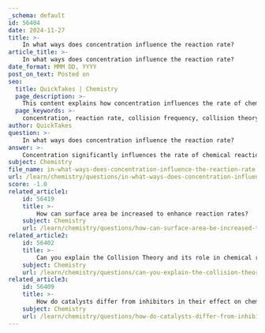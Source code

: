 ```yaml
---
_schema: default
id: 56404
date: 2024-11-27
title: >-
    In what ways does concentration influence the reaction rate?
article_title: >-
    In what ways does concentration influence the reaction rate?
date_format: MMM DD, YYYY
post_on_text: Posted on
seo:
  title: QuickTakes | Chemistry
  page_description: >-
    This content explains how concentration influences the rate of chemical reactions through collision frequency, collision theory, and rate laws, noting exceptions and other factors like temperature.
  page_keywords: >-
    concentration, reaction rate, collision frequency, collision theory, rate laws, reaction order, zero-order reaction, influence, chemical reactions, factors affecting rate
author: QuickTakes
question: >-
    In what ways does concentration influence the reaction rate?
answer: >-
    Concentration significantly influences the rate of chemical reactions, primarily through its effect on the frequency and energy of collisions between reactant particles. Here are the key ways in which concentration impacts reaction rates:\n\n1. **Increased Collision Frequency**: As the concentration of reactants increases, the number of particles in a given volume also increases. This leads to a higher likelihood of collisions between reactant molecules. For example, if you have 100 million particles, and 100 of them react, doubling the concentration to 200 million particles would result in 200 reactions, effectively doubling the reaction rate.\n\n2. **Collision Theory**: According to collision theory, for a reaction to occur, reactant particles must collide with sufficient energy and proper orientation. Higher concentrations increase the number of effective collisions, thereby increasing the rate of reaction. This theory explains why reactions generally speed up with increased concentration.\n\n3. **Rate Laws and Reaction Order**: The relationship between concentration and reaction rate can be quantitatively described using rate laws. The rate constant (k) in a rate law is a proportionality constant that relates the reaction rate to the concentrations of reactants. The exponent to which a concentration is raised indicates the reaction order, which reflects how sensitive the reaction rate is to changes in concentration.\n\n4. **Exceptions**: It is important to note that there are cases where increasing concentration does not affect the reaction rate. This can occur in reactions that are zero-order with respect to a particular reactant, meaning that the rate remains constant regardless of changes in concentration.\n\n5. **Other Factors**: While concentration is a crucial factor, it is one of several that influence reaction rates. Temperature, physical state of reactants, and the presence of catalysts also play significant roles. For instance, increasing temperature generally increases reaction rates by providing reactant particles with more kinetic energy, which can lead to more frequent and energetic collisions.\n\nIn summary, increasing the concentration of reactants typically leads to an increased reaction rate due to a higher frequency of collisions, as explained by collision theory and reflected in rate laws.
subject: Chemistry
file_name: in-what-ways-does-concentration-influence-the-reaction-rate.md
url: /learn/chemistry/questions/in-what-ways-does-concentration-influence-the-reaction-rate
score: -1.0
related_article1:
    id: 56419
    title: >-
        How can surface area be increased to enhance reaction rates?
    subject: Chemistry
    url: /learn/chemistry/questions/how-can-surface-area-be-increased-to-enhance-reaction-rates
related_article2:
    id: 56402
    title: >-
        Can you explain the Collision Theory and its role in chemical reactions?
    subject: Chemistry
    url: /learn/chemistry/questions/can-you-explain-the-collision-theory-and-its-role-in-chemical-reactions
related_article3:
    id: 56409
    title: >-
        How do catalysts differ from inhibitors in their effect on chemical reactions?
    subject: Chemistry
    url: /learn/chemistry/questions/how-do-catalysts-differ-from-inhibitors-in-their-effect-on-chemical-reactions
---
```


&nbsp;